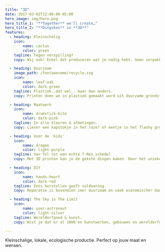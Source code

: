 ```yaml
---
title: "3D"
date: 2017-03-02T12:00:00-05:00
hero_image: img/hero.png
hero_title_1: "**Together** we'll create…"
hero_title_2: "**Dingskes** in **3D**"
features:
  - heading: Kleinschalig 
    icon:
        name: cactus
        color: green
    tagline: Tegen verspilling?
    copy: Wij ook! Enkel dat produceren wat je nodig hebt. Geen verpakking, minimaal afval.

  - heading: Duurzaam
    image_path: /fontawesome/recycle.svg
    icon:
        name: leaf-oak 
        color: dark-green
    tagline: Plastiek..dat wel.. maar dan anders.
    copy: Printen doen we in plastiek gemaakt word uit duurzame grondstoffen (oa mais). Sterker nog, in de nabije toekomst kan het zelfs terug gerecycleerd worden als grondstof voor nieuwe prints!

  - heading: Maatwerk
    icon:
        name: drumstick-bite 
        color: dark-pink 
    tagline: In alle kleuren & afmetingen.
    copy: Liever een kapstokje in het roze? of eentje in het flashy groen? Eentje waar je je fiets kan aanhangen? Of eentje die perfect past op die bar die je kocht in de jaren '70? Dat kan perfect. Elke print kan je bovendien afwerken en schilderen net zoals bij modelbouw.

  - heading: Voor de 'kids'
    icon:
        name: dragon 
        color: light-purple 
    tagline: Van Tol tot een echte T-Rex schedel
    copy: Met 3D printen kan je de gekste dingen maken. Door het unieke productieprocess zijn zelfs bewegende elementen zoals bv. onze infinity cube oersterk. Perfect voor grote en kleine handjes.

  - heading: DIY
    icon:
        name: hands-heart 
        color: dark-red
    tagline: Iets herstellen geeft voldoening.
    copy: Reparatie is bovendien zeer duurzaam en vaak economischer dan vervangen. Wisselstukken zijn daarentegen niet altijd te vinden. Met een 3D geprint tussenstukje en wat creativiteit lossen we dat op.

  - heading: The Sky is The Limit
    icon:
        name: user-astronaut 
        color: light-silver
    tagline: Werelderfgoed & kunst.
    copy: Wist je dat er al 1000'en kunstwerken, gebouwen en werelderfgoed digitaal gescand zijn? En ja.. die kan je printen! Wil je graag een paarse 'David' of de buste van Cleopatra met marble effect?

---
```


Kleinschalige, lokale, ecologische productie. Perfect op jouw maat en wensen.
